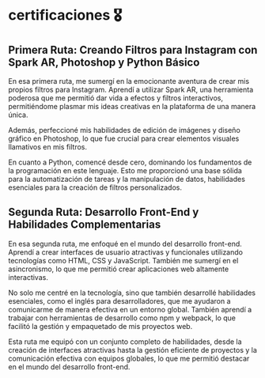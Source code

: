 # certificaciones 🎖
## Primera Ruta: Creando Filtros para Instagram con Spark AR, Photoshop y Python Básico

En esa primera ruta, me sumergí en la emocionante aventura de crear mis propios filtros para Instagram. Aprendí a utilizar Spark AR, una herramienta poderosa que me permitió dar vida a efectos y filtros interactivos, permitiéndome plasmar mis ideas creativas en la plataforma de una manera única.

Además, perfeccioné mis habilidades de edición de imágenes y diseño gráfico en Photoshop, lo que fue crucial para crear elementos visuales llamativos en mis filtros.

En cuanto a Python, comencé desde cero, dominando los fundamentos de la programación en este lenguaje. Esto me proporcionó una base sólida para la automatización de tareas y la manipulación de datos, habilidades esenciales para la creación de filtros personalizados.

## Segunda Ruta: Desarrollo Front-End y Habilidades Complementarias

En esa segunda ruta, me enfoqué en el mundo del desarrollo front-end. Aprendí a crear interfaces de usuario atractivas y funcionales utilizando tecnologías como HTML, CSS y JavaScript. También me sumergí en el asincronismo, lo que me permitió crear aplicaciones web altamente interactivas.

No solo me centré en la tecnología, sino que también desarrollé habilidades esenciales, como el inglés para desarrolladores, que me ayudaron a comunicarme de manera efectiva en un entorno global. También aprendí a trabajar con herramientas de desarrollo como npm y webpack, lo que facilitó la gestión y empaquetado de mis proyectos web.

Esta ruta me equipó con un conjunto completo de habilidades, desde la creación de interfaces atractivas hasta la gestión eficiente de proyectos y la comunicación efectiva con equipos globales, lo que me permitió destacar en el mundo del desarrollo front-end.
